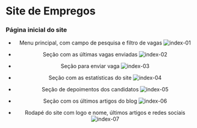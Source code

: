 # Site de Empregos

### Página inicial do site

<center>
  
- Menu principal, com campo de pesquisa e filtro de vagas
![index-01](https://user-images.githubusercontent.com/34290569/116129685-c41ac900-a6a0-11eb-9be8-d5c97b68bf2c.PNG)

- Seção com as últimas vagas enviadas
![index-02](https://user-images.githubusercontent.com/34290569/116129906-02b08380-a6a1-11eb-9c1d-2d4fa505c8bd.PNG)

- Seção para enviar vaga
![index-03](https://user-images.githubusercontent.com/34290569/116130035-24116f80-a6a1-11eb-822e-e03facf8a336.PNG)

- Seção com as estatísticas do site
![index-04](https://user-images.githubusercontent.com/34290569/116130136-41463e00-a6a1-11eb-9f4b-b701857b8161.PNG)

- Seção de depoimentos dos candidatos
![index-05](https://user-images.githubusercontent.com/34290569/116130234-5d49df80-a6a1-11eb-8f6a-a0e612817ba9.PNG)

- Seção com os últimos artigos do blog
![index-06](https://user-images.githubusercontent.com/34290569/116130331-7783bd80-a6a1-11eb-8d20-703a253b183a.PNG)

- Rodapé do site com logo e nome, últimos artigos e redes sociais
![index-07](https://user-images.githubusercontent.com/34290569/116130391-8ec2ab00-a6a1-11eb-9872-95a4bff287e2.PNG)

</center>
